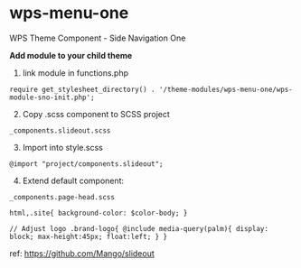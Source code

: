 # wps-menu-one
WPS Theme Component - Side Navigation One


**Add module to your child theme**

1) link module  in functions.php

`require get_stylesheet_directory() . '/theme-modules/wps-menu-one/wps-module-sno-init.php';`


2) Copy .scss component to SCSS project

`_components.slideout.scss`


3) Import into style.scss

`@import "project/components.slideout";`


4) Extend default component:

`_components.page-head.scss`

`html,.site{
    background-color: $color-body;
}`

`// Adjust logo
.brand-logo{
    @include media-query(palm){
    display: block;
    max-height:45px;
    float:left;
    }
}`

ref: https://github.com/Mango/slideout
